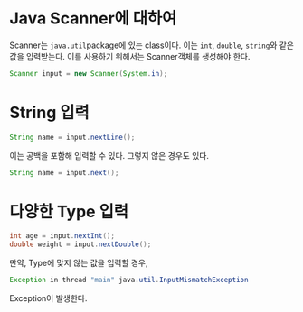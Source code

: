 # Java Scanner에 대하여

Scanner는 `java.util`package에 있는 class이다. 이는 `int`, `double`, `string`와 같은 값을 입력받는다. 이를 사용하기 위해서는 Scanner객체를 생성해야 한다.

```java
Scanner input = new Scanner(System.in);
```

# String 입력

```java
String name = input.nextLine();
```

이는 공백을 포함해 입력할 수 있다. 그렇지 않은 경우도 있다.

```java
String name = input.next();
```

# 다양한 Type 입력

```java
int age = input.nextInt();
double weight = input.nextDouble();
```

만약, Type에 맞지 않는 값을 입력할 경우, 

```java
Exception in thread "main" java.util.InputMismatchException
```

Exception이 발생한다.
